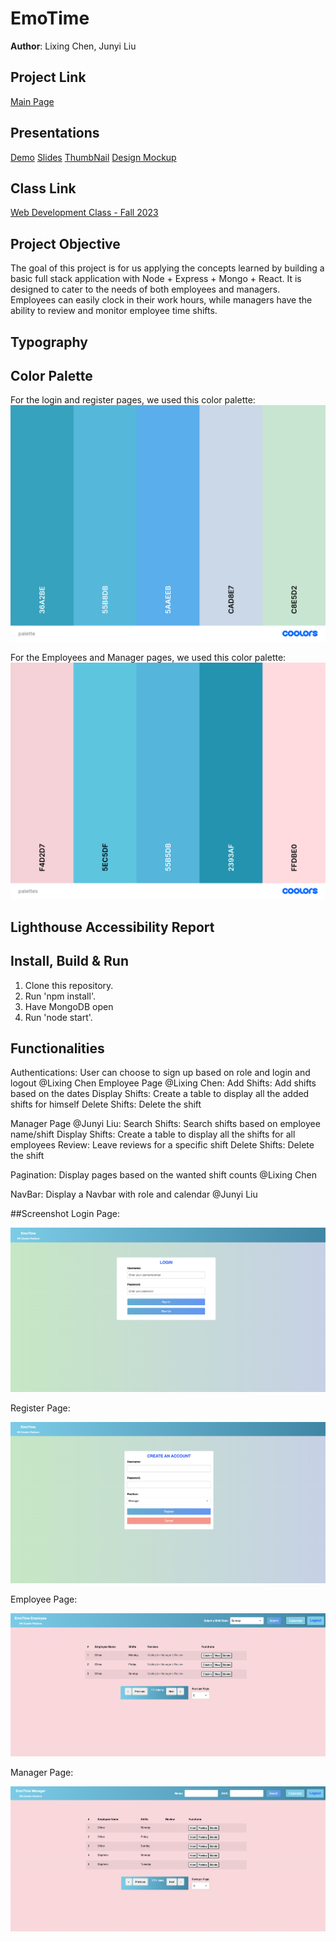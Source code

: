 # EmoTime

**Author**: Lixing Chen, Junyi Liu

## Project Link 

[Main Page](https://emotime.onrender.com/)

## Presentations

[Demo](https://www.youtube.com/watch?v=2cqpkaeSc_g) 
[Slides](https://docs.google.com/presentation/d/1vkf4IBoE7-tFytDtSmMGyvcaLikKdy54aQKZRyVM_mc/edit#slide=id.g24cd280f8a6_0_0)
[ThumbNail](https://chrischenlixing.github.io/chrisWebP1/assets/img/project3Thumbnail.jpg)
[Design Mockup](https://docs.google.com/document/d/1QPio52yecLAAEOVclxlaKdpKix84D44by-qZ4-t5M30/edit)

## Class Link

[Web Development Class - Fall 2023](https://johnguerra.co/classes/webDevelopment_fall_2023/)

## Project Objective

The goal of this project is for us applying the concepts learned by building a basic full stack application with Node + Express + Mongo + React. It is designed to cater to the needs of both employees and managers. Employees can easily clock in their work hours, while managers have the ability to review and monitor employee time shifts.

## Typography

## Color Palette
For the login and register pages, we used this color palette:
<img alt="login and sign up color palette" src="./screenshots/palette.png">

For the Employees and Manager pages, we used this color palette:
<img alt="Employees and Manager page color palette" src="./screenshots/palettes.png">

## Lighthouse Accessibility Report


## Install, Build & Run

1. Clone this repository.
2. Run 'npm install'.
3. Have MongoDB open
3. Run 'node start'.


## Functionalities


Authentications: User can choose to sign up based on role and login and logout @Lixing Chen
Employee Page @Lixing Chen:
Add Shifts: Add shifts based on the dates
Display Shifts: Create a table to display all the added shifts for himself
Delete Shifts: Delete the shift


Manager Page @Junyi Liu:
Search Shifts: Search shifts based on employee name/shift
Display Shifts: Create a table to display all the shifts for all employees
Review: Leave reviews for a specific shift
Delete Shifts: Delete the shift

Pagination: Display pages based on the wanted shift counts @Lixing Chen

NavBar: Display a Navbar with role and calendar @Junyi Liu


##Screenshot
Login Page:

<img alt="login page screenshot" src="./screenshots/loginpage.png">


Register Page:


<img alt="register page screenshot" src="./screenshots/registerpage.png">


Employee Page:

<img alt="employee page screenshot" src="./screenshots/employeepage.png">


Manager Page:

<img alt="employee page screenshot" src="./screenshots/managerpage.png">



